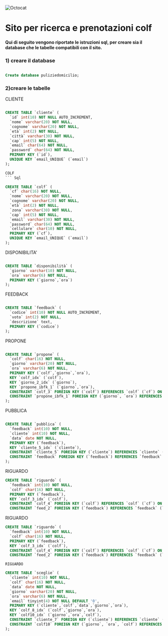 
![Octocat](https://user-images.githubusercontent.com/67499233/92142595-60dbde00-ee14-11ea-9b90-9793eb873280.jpg)


# Sito per ricerca e prenotazioni colf

#### Qui di seguito vengono riportate le istruzioni sql, per creare sia il database che le tabelle compatibili con il sito.

### 1) creare il database

``` Sql

Create database puliziedomicilio;

```
### 2)creare le tabelle
CLIENTE
``` Sql

CREATE TABLE `cliente` (
  `id` int(10) NOT NULL AUTO_INCREMENT,
  `nome` varchar(20) NOT NULL,
  `cognome` varchar(20) NOT NULL,
  `età` int(2) NOT NULL,
  `città` varchar(30) NOT NULL,
  `cap` int(5) NOT NULL,
  `email` char(64) NOT NULL,
  `password` char(64) NOT NULL,
  PRIMARY KEY (`id`),
  UNIQUE KEY `email_UNIQUE` (`email`)
);

COLF
``` Sql

CREATE TABLE `colf` (
  `cf` char(16) NOT NULL,
  `nome` varchar(20) NOT NULL,
  `cognome` varchar(20) NOT NULL,
  `età` int(2) NOT NULL,
  `zona` varchar(30) NOT NULL,
  `cap` int(5) NOT NULL,
  `email` varchar(30) NOT NULL,
  `password` char(64) NOT NULL,
  `cellulare` char(10) NOT NULL,
  PRIMARY KEY (`cf`),
  UNIQUE KEY `email_UNIQUE` (`email`)
);
```
DISPONIBILITA'
``` Sql

CREATE TABLE `disponibilità` (
  `giorno` varchar(10) NOT NULL,
  `ora` varchar(6) NOT NULL,
  PRIMARY KEY (`giorno`,`ora`)
);
``` 
FEEDBACK
``` Sql

CREATE TABLE `feedback` (
  `codice` int(10) NOT NULL AUTO_INCREMENT,
  `voto` int(2) NOT NULL,
  `descrizione` text,
  PRIMARY KEY (`codice`)
);
``` 
PROPONE
``` Sql

CREATE TABLE `propone` (
  `colf` char(16) NOT NULL,
  `giorno` varchar(20) NOT NULL,
  `ora` varchar(6) NOT NULL,
  PRIMARY KEY (`colf`,`giorno`,`ora`),
  KEY `colf_idx` (`colf`),
  KEY `giorno_2_idx` (`giorno`),
  KEY `propone_ibfk_1` (`giorno`,`ora`),
  CONSTRAINT `colf_3` FOREIGN KEY (`colf`) REFERENCES `colf` (`cf`) ON DELETE CASCADE ON UPDATE CASCADE,
  CONSTRAINT `propone_ibfk_1` FOREIGN KEY (`giorno`, `ora`) REFERENCES `disponibilità` (`giorno`, `ora`) ON DELETE CASCADE ON UPDATE CASCADE
);

``` 
PUBBLICA
``` Sql

CREATE TABLE `pubblica` (
  `feedback` int(10) NOT NULL,
  `cliente` int(10) NOT NULL,
  `data` date NOT NULL,
  PRIMARY KEY (`feedback`),
  KEY `cliente_5_idx` (`cliente`),
  CONSTRAINT `cliente_5` FOREIGN KEY (`cliente`) REFERENCES `cliente` (`id`),
  CONSTRAINT `feedback` FOREIGN KEY (`feedback`) REFERENCES `feedback` (`codice`) ON DELETE CASCADE ON UPDATE CASCADE
);
``` 
RIGUARDO
``` Sql
CREATE TABLE `riguardo` (
  `feedback` int(10) NOT NULL,
  `colf` char(16) NOT NULL,
  PRIMARY KEY (`feedback`),
  KEY `colf_3_idx` (`colf`),
  CONSTRAINT `colf_4` FOREIGN KEY (`colf`) REFERENCES `colf` (`cf`) ON DELETE CASCADE ON UPDATE CASCADE,
  CONSTRAINT `feed_2` FOREIGN KEY (`feedback`) REFERENCES `feedback` (`codice`) ON DELETE CASCADE ON UPDATE CASCADE);
  ``` 
  RIGUARDO
``` Sql
CREATE TABLE `riguardo` (
  `feedback` int(10) NOT NULL,
  `colf` char(16) NOT NULL,
  PRIMARY KEY (`feedback`),
  KEY `colf_3_idx` (`colf`),
  CONSTRAINT `colf_4` FOREIGN KEY (`colf`) REFERENCES `colf` (`cf`) ON DELETE CASCADE ON UPDATE CASCADE,
  CONSTRAINT `feed_2` FOREIGN KEY (`feedback`) REFERENCES `feedback` (`codice`) ON DELETE CASCADE ON UPDATE CASCADE);
  ``` 
    RIGUARDO
``` Sql
CREATE TABLE `sceglie` (
  `cliente` int(10) NOT NULL,
  `colf` char(16) NOT NULL,
  `data` date NOT NULL,
  `giorno` varchar(20) NOT NULL,
  `ora` varchar(6) NOT NULL,
  `email` tinyint(4) NOT NULL DEFAULT '0',
  PRIMARY KEY (`cliente`,`colf`,`data`,`giorno`,`ora`),
  KEY `colf_8_idx` (`colf`,`giorno`,`ora`),
  KEY `colf10_idx` (`giorno`,`ora`,`colf`),
  CONSTRAINT `cliente_7` FOREIGN KEY (`cliente`) REFERENCES `cliente` (`id`),
  CONSTRAINT `colf10` FOREIGN KEY (`giorno`, `ora`, `colf`) REFERENCES `propone` (`giorno`, `ora`, `colf`)
);

  ``` 





